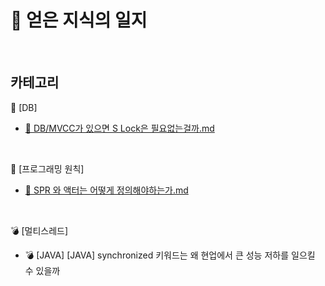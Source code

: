 # 📕 얻은 지식의 일지

</br>

## 카테고리

💾 [DB]

- [💾 DB/MVCC가 있으면 S Lock은 필요없는걸까.md](https://github.com/leeMK09/MemoMemo/blob/9b896cde90fbce3522e7a4522a6e45a99609e2f2/%F0%9F%92%BE%20DB/MVCC%EA%B0%80%20%EC%9E%88%EC%9C%BC%EB%A9%B4%20S%20Lock%EC%9D%80%20%ED%95%84%EC%9A%94%EC%97%86%EB%8A%94%EA%B1%B8%EA%B9%8C.md)

</br>

🧠 [프로그래밍 원칙]

- [🧠 SPR 와 액터는 어떻게 정의해야하는가.md](https://github.com/leeMK09/MemoMemo/blob/main/%F0%9F%A7%A0%20%ED%94%84%EB%A1%9C%EA%B7%B8%EB%9E%98%EB%B0%8D_%EC%9B%90%EC%B9%99/SRP%20%EC%99%80%20%EC%95%A1%ED%84%B0%EB%8A%94%20%EC%96%B4%EB%96%BB%EA%B2%8C%20%EC%A0%95%EC%9D%98%ED%95%B4%EC%95%BC%ED%95%98%EB%8A%94%EA%B0%80.md)

</br>

💣 [멀티스레드]

- 💣 [JAVA] [JAVA] synchronized 키워드는 왜 현업에서 큰 성능 저하를 일으킬 수 있을까

